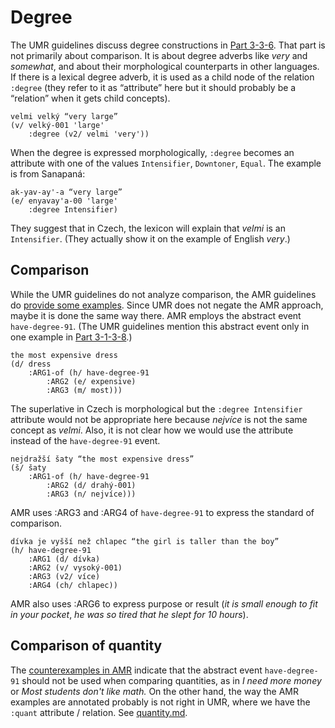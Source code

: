 # Degree

The UMR guidelines discuss degree constructions in [Part
3-3-6](https://github.com/umr4nlp/umr-guidelines/blob/master/guidelines.md#part-3-3-6-degree).
That part is not primarily about comparison. It is about degree adverbs like
_very_ and _somewhat_, and about their morphological counterparts in other
languages. If there is a lexical degree adverb, it is used as a child node of
the relation `:degree` (they refer to it as “attribute” here but it should
probably be a “relation” when it gets child concepts).

```
velmi velký “very large”
(v/ velký-001 'large'
    :degree (v2/ velmi 'very'))
```

When the degree is expressed morphologically, `:degree` becomes an attribute
with one of the values `Intensifier`, `Downtoner`, `Equal`. The example is
from Sanapaná:

```
ak-yav-ay'-a “very large”
(e/ enyavay'a-00 'large'
    :degree Intensifier)
```

They suggest that in Czech, the lexicon will explain that _velmi_ is an
`Intensifier`. (They actually show it on the example of English _very_.)

## Comparison

While the UMR guidelines do not analyze comparison, the AMR guidelines do
[provide some examples](https://www.isi.edu/~ulf/amr/lib/popup/degree.html).
Since UMR does not negate the AMR approach, maybe it is done the same way
there. AMR employs the abstract event `have-degree-91`. (The UMR guidelines
mention this abstract event only in one example in [Part
3-1-3-8](https://github.com/umr4nlp/umr-guidelines/blob/master/guidelines.md#part-3-1-3-8-miscellaneous-constructions).)

```
the most expensive dress
(d/ dress
    :ARG1-of (h/ have-degree-91
        :ARG2 (e/ expensive)
        :ARG3 (m/ most)))
```

The superlative in Czech is morphological but the `:degree Intensifier`
attribute would not be appropriate here because _nejvíce_ is not the same
concept as _velmi_. Also, it is not clear how we would use the attribute
instead of the `have-degree-91` event.

```
nejdražší šaty “the most expensive dress”
(š/ šaty
    :ARG1-of (h/ have-degree-91
        :ARG2 (d/ drahý-001)
        :ARG3 (n/ nejvíce)))
```

AMR uses :ARG3 and :ARG4 of `have-degree-91` to express the standard of
comparison.

```
dívka je vyšší než chlapec “the girl is taller than the boy”
(h/ have-degree-91
    :ARG1 (d/ dívka)
    :ARG2 (v/ vysoký-001)
    :ARG3 (v2/ více)
    :ARG4 (ch/ chlapec))
```

AMR also uses :ARG6 to express purpose or result (_it is small enough to fit
in your pocket_, _he was so tired that he slept for 10 hours_).

## Comparison of quantity

The [counterexamples in
AMR](https://www.isi.edu/~ulf/amr/lib/popup/degree.html) indicate that the
abstract event `have-degree-91` should not be used when comparing quantities,
as in _I need more money_ or _Most students don't like math._ On the other
hand, the way the AMR examples are annotated probably is not right in UMR,
where we have the `:quant` attribute / relation. See
[quantity.md](quantity.md).
